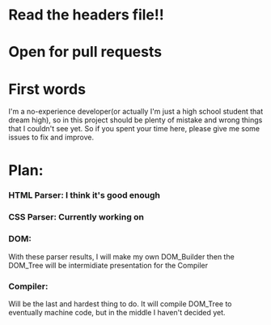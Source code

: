 # Read the headers file!!
# Open for pull requests

# First words
I'm a no-experience developer(or actually I'm just a high school student that dream high), so in this project should be plenty of mistake and wrong things that I couldn't see yet. So if you spent your time here, please give me some issues to fix and improve.
# Plan:
### HTML Parser: I think it's good enough
### CSS Parser: Currently working on
### DOM: 
With these parser results, I will make my own DOM_Builder then the DOM_Tree will be intermidiate presentation for the Compiler
### Compiler:
Will be the last and hardest thing to do. It will compile DOM_Tree to eventually machine code, but in the middle I haven't decided yet.